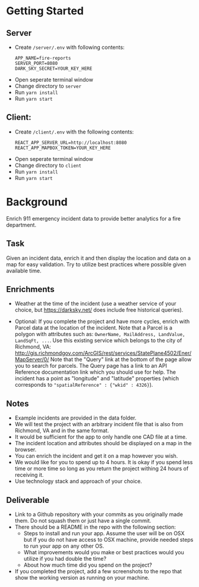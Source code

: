 Getting Started
==========

## Server
 - Create `/server/.env` with following contents:
    ```
    APP_NAME=fire-reports
    SERVER_PORT=8080
    DARK_SKY_SECRET=YOUR_KEY_HERE
    ```
 - Open seperate terminal window
 - Change directory to `server`
 - Run `yarn install`
 - Run `yarn start`

## Client:
 - Create `/client/.env` with the following contents:
    ```
    REACT_APP_SERVER_URL=http://localhost:8080
    REACT_APP_MAPBOX_TOKEN=YOUR_KEY_HERE
    ```
 - Open seperate terminal window
 - Change directory to `client`
 - Run `yarn install`
 - Run `yarn start`

Background
==========
Enrich 911 emergency incident data to provide better analytics for a fire department.

Task
----
Given an incident data, enrich it and then display the location and data on a map for easy validation. Try to utilize best practices where possible given available time. 

Enrichments
-----------
* Weather at the time of the incident (use a weather service of your choice, but https://darksky.net/ does include free historical queries).

* Optional: If you complete the project and have more cycles, enrich with Parcel data at the location of the incident. Note that a Parcel is a polygon with attributes such as: ```OwnerName, MailAddress, LandValue, LandSqFt, ...```. Use this existing service which belongs to the city of Richmond, VA: http://gis.richmondgov.com/ArcGIS/rest/services/StatePlane4502/Ener/MapServer/0/
Note that the "Query" link at the bottom of the page allow you to search for parcels. The Query page has a link to an API Reference documentation link which you should use for help.  The incident has a point as "longitude" and "latitude" properties (which corresponds to `"spatialReference" : {"wkid" : 4326}`).  

Notes
-----
* Example incidents are provided in the data folder.
* We will test the project with an arbitrary incident file that is also from Richmond, VA and in the same format.
* It would be sufficient for the app to only handle one CAD file at a time.
* The incident location and attributes should be displayed on a map in the browser.
* You can enrich the incident and get it on a map however you wish.
* We would like for you to spend up to 4 hours. It is okay if you spend less time or more time so long as you return the project withing 24 hours of receiving it.
* Use technology stack and approach of your choice.

Deliverable
-----------
* Link to a Github repository with your commits as you originally made them. Do not squash them or just have a single commit. 
* There should be a README in the repo with the following section:
    * Steps to install and run your app. Assume the user will be on OSX but if you do not have access to OSX machine, provide needed steps to run your app on any other OS.
    * What improvements would you make or best practices would you utilize if you had double the time?
    * About how much time did you spend on the project?
* If you completed the project, add a few screenshots to the repo that show the working version as running on your machine.

